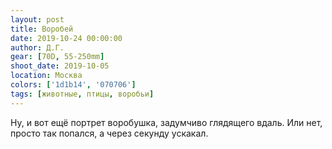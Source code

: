 ```yaml
---
layout: post
title: Воробей
date: 2019-10-24 00:00:00
author: Д.Г.
gear: [70D, 55-250mm]
shoot_date: 2019-10-05
location: Москва
colors: ['1d1b14', '070706']
tags: [животные, птицы, воробьи]
---
```

Ну, и вот ещё портрет воробушка, задумчиво глядящего вдаль. Или нет, просто так попался, а через секунду ускакал.
